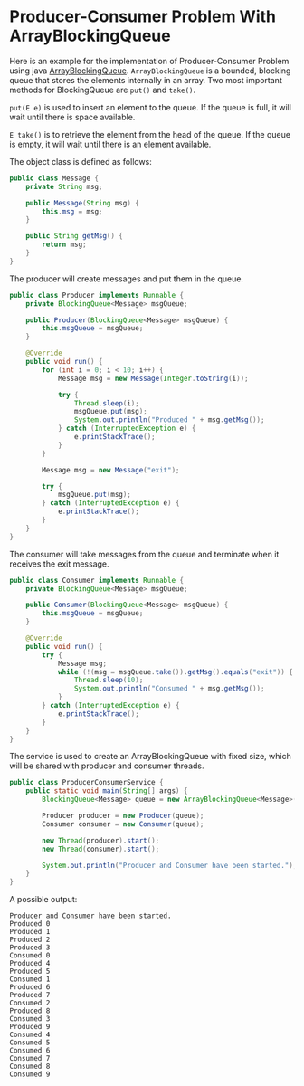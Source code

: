 # Producer-Consumer Problem With ArrayBlockingQueue

Here is an example for the implementation of Producer-Consumer Problem using java [ArrayBlockingQueue](https://docs.oracle.com/javase/8/docs/api/java/util/concurrent/ArrayBlockingQueue.html). `ArrayBlockingQueue` is a bounded, blocking queue that stores the elements internally in an array. Two most important methods for BlockingQueue are `put()` and `take()`.

`put(E e)` is used to insert an element to the queue. If the queue is full, it will wait until there is space available.

`E take()` is to retrieve the element from the head of the queue. If the queue is empty, it will wait until there is an element available.

The object class is defined as follows:

```java
public class Message {
    private String msg;

    public Message(String msg) {
        this.msg = msg;
    }

    public String getMsg() {
        return msg;
    }
}
```

The producer will create messages and put them in the queue.

```java
public class Producer implements Runnable {
    private BlockingQueue<Message> msgQueue;

    public Producer(BlockingQueue<Message> msgQueue) {
        this.msgQueue = msgQueue;
    }

    @Override
    public void run() {
        for (int i = 0; i < 10; i++) {
            Message msg = new Message(Integer.toString(i));

            try {
                Thread.sleep(i);
                msgQueue.put(msg);
                System.out.println("Produced " + msg.getMsg());
            } catch (InterruptedException e) {
                e.printStackTrace();
            }
        }

        Message msg = new Message("exit");

        try {
            msgQueue.put(msg);
        } catch (InterruptedException e) {
            e.printStackTrace();
        }
    }
}
```

The consumer will take messages from the queue and terminate when it receives the exit message.

```java
public class Consumer implements Runnable {
    private BlockingQueue<Message> msgQueue;

    public Consumer(BlockingQueue<Message> msgQueue) {
        this.msgQueue = msgQueue;
    }

    @Override
    public void run() {
        try {
            Message msg;
            while (!(msg = msgQueue.take()).getMsg().equals("exit")) {
                Thread.sleep(10);
                System.out.println("Consumed " + msg.getMsg());
            }
        } catch (InterruptedException e) {
            e.printStackTrace();
        }
    }
}
```

The service is used to create an ArrayBlockingQueue with fixed size, which will be shared with producer and consumer threads.

```java
public class ProducerConsumerService {
    public static void main(String[] args) {
        BlockingQueue<Message> queue = new ArrayBlockingQueue<Message>(10);

        Producer producer = new Producer(queue);
        Consumer consumer = new Consumer(queue);

        new Thread(producer).start();
        new Thread(consumer).start();

        System.out.println("Producer and Consumer have been started.");
    }
}
```

A possible output:

```
Producer and Consumer have been started.
Produced 0
Produced 1
Produced 2
Produced 3
Consumed 0
Produced 4
Produced 5
Consumed 1
Produced 6
Produced 7
Consumed 2
Produced 8
Consumed 3
Produced 9
Consumed 4
Consumed 5
Consumed 6
Consumed 7
Consumed 8
Consumed 9
```
